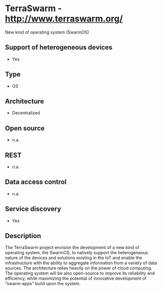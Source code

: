# TerraSwarm - http://www.terraswarm.org/
New kind of operating system (SwarmOS)

## Support of heterogeneous devices
- Yes

## Type
- OS

## Architecture
- Decentralized

## Open source
- n.a.

## REST
- n.a.

## Data access control
- n.a.

## Service discovery
- Yes

## Description
The TerraSwarm project envision the development of a new kind of operating system, the SwarmOS, to natively support the heterogeneous nature of the devices and solutions existing in the IoT and enable the infrastructure with the ability to aggregate information from a variety of data sources. The architecture relies heavily on the power of cloud computing. The operating system will be also open-source to improve its reliability and efficiency, while maximizing the potential of innovative development of “swarm-apps” build upon the system.